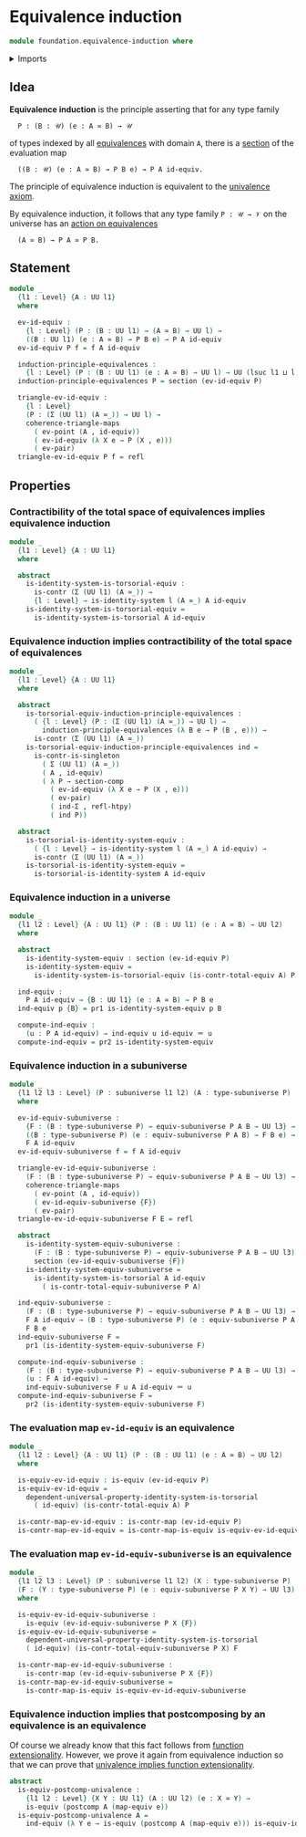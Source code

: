 # Equivalence induction

```agda
module foundation.equivalence-induction where
```

<details><summary>Imports</summary>

```agda
open import foundation.contractible-types
open import foundation.dependent-pair-types
open import foundation.identity-systems
open import foundation.subuniverses
open import foundation.univalence
open import foundation.universal-property-identity-systems
open import foundation.universe-levels

open import foundation-core.commuting-triangles-of-maps
open import foundation-core.contractible-maps
open import foundation-core.equivalences
open import foundation-core.function-types
open import foundation-core.homotopies
open import foundation-core.identity-types
open import foundation-core.sections
open import foundation-core.singleton-induction
```

</details>

## Idea

**Equivalence induction** is the principle asserting that for any type family

```text
  P : (B : 𝒰) (e : A ≃ B) → 𝒰
```

of types indexed by all [equivalences](foundation.equivalences.md) with domain
`A`, there is a [section](foundation.sections.md) of the evaluation map

```text
  ((B : 𝒰) (e : A ≃ B) → P B e) → P A id-equiv.
```

The principle of equivalence induction is equivalent to the
[univalence axiom](foundation.univalence.md).

By equivalence induction, it follows that any type family `P : 𝒰 → 𝒱` on the
universe has an
[action on equivalences](foundation.action-on-equivalences-type-families.md)

```text
  (A ≃ B) → P A ≃ P B.
```

## Statement

```agda
module _
  {l1 : Level} {A : UU l1}
  where

  ev-id-equiv :
    {l : Level} (P : (B : UU l1) → (A ≃ B) → UU l) →
    ((B : UU l1) (e : A ≃ B) → P B e) → P A id-equiv
  ev-id-equiv P f = f A id-equiv

  induction-principle-equivalences :
    {l : Level} (P : (B : UU l1) (e : A ≃ B) → UU l) → UU (lsuc l1 ⊔ l)
  induction-principle-equivalences P = section (ev-id-equiv P)

  triangle-ev-id-equiv :
    {l : Level}
    (P : (Σ (UU l1) (A ≃_)) → UU l) →
    coherence-triangle-maps
      ( ev-point (A , id-equiv))
      ( ev-id-equiv (λ X e → P (X , e)))
      ( ev-pair)
  triangle-ev-id-equiv P f = refl
```

## Properties

### Contractibility of the total space of equivalences implies equivalence induction

```agda
module _
  {l1 : Level} {A : UU l1}
  where

  abstract
    is-identity-system-is-torsorial-equiv :
      is-contr (Σ (UU l1) (A ≃_)) →
      {l : Level} → is-identity-system l (A ≃_) A id-equiv
    is-identity-system-is-torsorial-equiv =
      is-identity-system-is-torsorial A id-equiv
```

### Equivalence induction implies contractibility of the total space of equivalences

```agda
module _
  {l1 : Level} {A : UU l1}
  where

  abstract
    is-torsorial-equiv-induction-principle-equivalences :
      ( {l : Level} (P : (Σ (UU l1) (A ≃_)) → UU l) →
        induction-principle-equivalences (λ B e → P (B , e))) →
      is-contr (Σ (UU l1) (A ≃_))
    is-torsorial-equiv-induction-principle-equivalences ind =
      is-contr-is-singleton
        ( Σ (UU l1) (A ≃_))
        ( A , id-equiv)
        ( λ P → section-comp
          ( ev-id-equiv (λ X e → P (X , e)))
          ( ev-pair)
          ( ind-Σ , refl-htpy)
          ( ind P))

  abstract
    is-torsorial-is-identity-system-equiv :
      ( {l : Level} → is-identity-system l (A ≃_) A id-equiv) →
      is-contr (Σ (UU l1) (A ≃_))
    is-torsorial-is-identity-system-equiv =
      is-torsorial-is-identity-system A id-equiv
```

### Equivalence induction in a universe

```agda
module _
  {l1 l2 : Level} {A : UU l1} (P : (B : UU l1) (e : A ≃ B) → UU l2)
  where

  abstract
    is-identity-system-equiv : section (ev-id-equiv P)
    is-identity-system-equiv =
      is-identity-system-is-torsorial-equiv (is-contr-total-equiv A) P

  ind-equiv :
    P A id-equiv → {B : UU l1} (e : A ≃ B) → P B e
  ind-equiv p {B} = pr1 is-identity-system-equiv p B

  compute-ind-equiv :
    (u : P A id-equiv) → ind-equiv u id-equiv ＝ u
  compute-ind-equiv = pr2 is-identity-system-equiv
```

### Equivalence induction in a subuniverse

```agda
module _
  {l1 l2 l3 : Level} (P : subuniverse l1 l2) (A : type-subuniverse P)
  where

  ev-id-equiv-subuniverse :
    {F : (B : type-subuniverse P) → equiv-subuniverse P A B → UU l3} →
    ((B : type-subuniverse P) (e : equiv-subuniverse P A B) → F B e) →
    F A id-equiv
  ev-id-equiv-subuniverse f = f A id-equiv

  triangle-ev-id-equiv-subuniverse :
    (F : (B : type-subuniverse P) → equiv-subuniverse P A B → UU l3) →
    coherence-triangle-maps
      ( ev-point (A , id-equiv))
      ( ev-id-equiv-subuniverse {F})
      ( ev-pair)
  triangle-ev-id-equiv-subuniverse F E = refl

  abstract
    is-identity-system-equiv-subuniverse :
      (F : (B : type-subuniverse P) → equiv-subuniverse P A B → UU l3) →
      section (ev-id-equiv-subuniverse {F})
    is-identity-system-equiv-subuniverse =
      is-identity-system-is-torsorial A id-equiv
        ( is-contr-total-equiv-subuniverse P A)

  ind-equiv-subuniverse :
    (F : (B : type-subuniverse P) → equiv-subuniverse P A B → UU l3) →
    F A id-equiv → (B : type-subuniverse P) (e : equiv-subuniverse P A B) →
    F B e
  ind-equiv-subuniverse F =
    pr1 (is-identity-system-equiv-subuniverse F)

  compute-ind-equiv-subuniverse :
    (F : (B : type-subuniverse P) → equiv-subuniverse P A B → UU l3) →
    (u : F A id-equiv) →
    ind-equiv-subuniverse F u A id-equiv ＝ u
  compute-ind-equiv-subuniverse F =
    pr2 (is-identity-system-equiv-subuniverse F)
```

### The evaluation map `ev-id-equiv` is an equivalence

```agda
module _
  {l1 l2 : Level} {A : UU l1} (P : (B : UU l1) (e : A ≃ B) → UU l2)
  where

  is-equiv-ev-id-equiv : is-equiv (ev-id-equiv P)
  is-equiv-ev-id-equiv =
    dependent-universal-property-identity-system-is-torsorial
      ( id-equiv) (is-contr-total-equiv A) P

  is-contr-map-ev-id-equiv : is-contr-map (ev-id-equiv P)
  is-contr-map-ev-id-equiv = is-contr-map-is-equiv is-equiv-ev-id-equiv
```

### The evaluation map `ev-id-equiv-subuniverse` is an equivalence

```agda
module _
  {l1 l2 l3 : Level} (P : subuniverse l1 l2) (X : type-subuniverse P)
  (F : (Y : type-subuniverse P) (e : equiv-subuniverse P X Y) → UU l3)
  where

  is-equiv-ev-id-equiv-subuniverse :
    is-equiv (ev-id-equiv-subuniverse P X {F})
  is-equiv-ev-id-equiv-subuniverse =
    dependent-universal-property-identity-system-is-torsorial
    ( id-equiv) (is-contr-total-equiv-subuniverse P X) F

  is-contr-map-ev-id-equiv-subuniverse :
    is-contr-map (ev-id-equiv-subuniverse P X {F})
  is-contr-map-ev-id-equiv-subuniverse =
    is-contr-map-is-equiv is-equiv-ev-id-equiv-subuniverse
```

### Equivalence induction implies that postcomposing by an equivalence is an equivalence

Of course we already know that this fact follows from
[function extensionality](foundation.function-extensionality.md). However, we
prove it again from equivalence induction so that we can prove that
[univalence implies function extensionality](foundation.univalence-implies-function-extensionality.md).

```agda
abstract
  is-equiv-postcomp-univalence :
    {l1 l2 : Level} {X Y : UU l1} (A : UU l2) (e : X ≃ Y) →
    is-equiv (postcomp A (map-equiv e))
  is-equiv-postcomp-univalence A =
    ind-equiv (λ Y e → is-equiv (postcomp A (map-equiv e))) is-equiv-id
```
